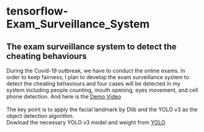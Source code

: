 # tensorflow-Exam_Surveillance_System
## The exam surveillance system to detect the cheating behaviours
During the Covid-19 outbreak, we have to conduct the online exams. In order to keep fairness, I plan to develop the exam surveillance system to detect the cheating behaviours and four cases will be detected in my system including people counting, mouth opening, eyes movement, and cell phone detection. 
And here is the [Demo Video](https://drive.google.com/file/d/1bPzm5J-UKhubeR3yo6GVxbAObIk8ciEc/view?usp=sharing)
</br>
</br>
The key point is to apply the facial landmark by Dlib and the YOLO v3 as the object detection algorithm.</br>
Dowload the necessary YOLO v3 model and weight from [YOLO](https://pjreddie.com/darknet/yolo/)
